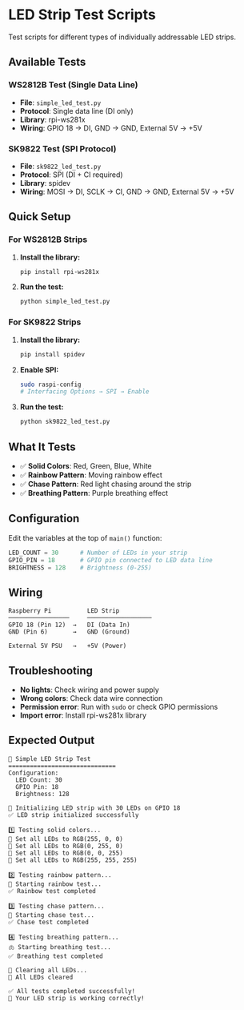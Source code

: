 # LED Strip Test Scripts

Test scripts for different types of individually addressable LED strips.

## Available Tests

### WS2812B Test (Single Data Line)
- **File**: `simple_led_test.py`
- **Protocol**: Single data line (DI only)
- **Library**: rpi-ws281x
- **Wiring**: GPIO 18 → DI, GND → GND, External 5V → +5V

### SK9822 Test (SPI Protocol)
- **File**: `sk9822_led_test.py`
- **Protocol**: SPI (DI + CI required)
- **Library**: spidev
- **Wiring**: MOSI → DI, SCLK → CI, GND → GND, External 5V → +5V

## Quick Setup

### For WS2812B Strips
1. **Install the library:**
   ```bash
   pip install rpi-ws281x
   ```

2. **Run the test:**
   ```bash
   python simple_led_test.py
   ```

### For SK9822 Strips
1. **Install the library:**
   ```bash
   pip install spidev
   ```

2. **Enable SPI:**
   ```bash
   sudo raspi-config
   # Interfacing Options → SPI → Enable
   ```

3. **Run the test:**
   ```bash
   python sk9822_led_test.py
   ```

## What It Tests

- ✅ **Solid Colors**: Red, Green, Blue, White
- ✅ **Rainbow Pattern**: Moving rainbow effect
- ✅ **Chase Pattern**: Red light chasing around the strip
- ✅ **Breathing Pattern**: Purple breathing effect

## Configuration

Edit the variables at the top of `main()` function:

```python
LED_COUNT = 30      # Number of LEDs in your strip
GPIO_PIN = 18       # GPIO pin connected to LED data line
BRIGHTNESS = 128    # Brightness (0-255)
```

## Wiring

```
Raspberry Pi          LED Strip
─────────────────     ──────────────────
GPIO 18 (Pin 12)  →   DI (Data In)
GND (Pin 6)       →   GND (Ground)
                   
External 5V PSU   →   +5V (Power)
```

## Troubleshooting

- **No lights**: Check wiring and power supply
- **Wrong colors**: Check data wire connection
- **Permission error**: Run with `sudo` or check GPIO permissions
- **Import error**: Install rpi-ws281x library

## Expected Output

```
🔌 Simple LED Strip Test
==============================
Configuration:
  LED Count: 30
  GPIO Pin: 18
  Brightness: 128

🔧 Initializing LED strip with 30 LEDs on GPIO 18
✅ LED strip initialized successfully

1️⃣ Testing solid colors...
🎨 Set all LEDs to RGB(255, 0, 0)
🎨 Set all LEDs to RGB(0, 255, 0)
🎨 Set all LEDs to RGB(0, 0, 255)
🎨 Set all LEDs to RGB(255, 255, 255)

2️⃣ Testing rainbow pattern...
🌈 Starting rainbow test...
✅ Rainbow test completed

3️⃣ Testing chase pattern...
🏃 Starting chase test...
✅ Chase test completed

4️⃣ Testing breathing pattern...
🫁 Starting breathing test...
✅ Breathing test completed

🧹 Clearing all LEDs...
🔴 All LEDs cleared

✅ All tests completed successfully!
🎉 Your LED strip is working correctly!
```
